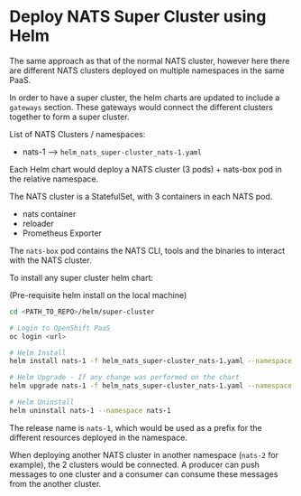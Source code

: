 # Deploy NATS Super Cluster using Helm

The same approach as that of the normal NATS cluster, however here there are different NATS clusters deployed on multiple namespaces in the same PaaS.

In order to have a super cluster, the helm charts are updated to include a `gateways` section. These gateways would connect the different clusters together to form a super cluster.

List of NATS Clusters / namespaces:

- nats-1           --> `helm_nats_super-cluster_nats-1.yaml`


Each Helm chart would deploy a NATS cluster (3 pods) + nats-box pod in the relative namespace.

The NATS cluster is a StatefulSet, with 3 containers in each NATS pod.

- nats container
- reloader
- Prometheus Exporter

The `nats-box` pod contains the NATS CLI, tools and the binaries to interact with the NATS cluster.

To install any super cluster helm chart:

(Pre-requisite helm install on the local machine)

```bash
cd <PATH_TO_REPO>/helm/super-cluster

# Login to OpenShift PaaS
oc login <url>

# Helm Install
helm install nats-1 -f helm_nats_super-cluster_nats-1.yaml --namespace nats-1 ../helm-nats/nats

# Helm Upgrade - If any change was performed on the chart
helm upgrade nats-1 -f helm_nats_super-cluster_nats-1.yaml --namespace nats-1 ./helm-nats/nats

# Helm Uninstall
helm uninstall nats-1 --namespace nats-1

```

The release name is `nats-1`, which would be used as a prefix for the different resources deployed in the namespace.

When deploying another NATS cluster in another namespace (`nats-2` for example), the 2 clusters would be connected. A producer can push messages to one cluster and a consumer can consume these messages from the another cluster.
